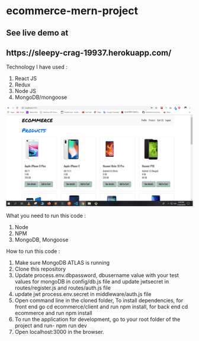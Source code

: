 # ecommerce-mern-project
<h2>See live demo at</h2> <h2> https://sleepy-crag-19937.herokuapp.com/ </h2>

Technology I have used :
1. React JS
2. Redux
2. Node JS
3. MongoDB/mongoose


<img src="githubImg/img1.PNG" />


What you need to run this code :

1. Node
2. NPM
3. MongoDB, Mongoose

How to run this code :

1. Make sure MongoDB ATLAS is running
2. Clone this repository
3. Update process.env.dbpassword, dbusername value with your test values for mongoDB in config/db.js file and update jwtsecret in  routes/register.js and routes/auth.js    file
4. update jwt process.env.secret in middleware/auth.js file
5. Open command line in the cloned folder, To install dependencies, for front end go cd ecommerce/client and run npm install,
  for back end cd ecommerce and run npm install
6. To run the application for development, go to your root folder of the project and run- npm run dev
7. Open localhost:3000 in the browser.
